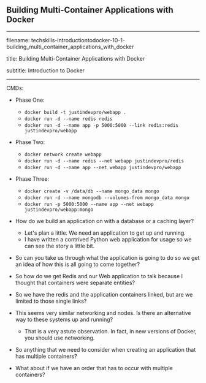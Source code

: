 
## Building Multi-Container Applications with Docker
---------------------------------------------------------------------------

filename: techskills-introductiontodocker-10-1-building_multi_container_applications_with_docker

title: Building Multi-Container Applications with Docker

subtitle: Introduction to Docker

---------------------------------------------------------------------------

CMDs:

  - Phase One:
    + `docker build -t justindevpro/webapp .`
    + `docker run -d --name redis redis`
    + `docker run -d --name app -p 5000:5000 --link redis:redis justindevpro/webapp`
    
  - Phase Two:
    + `docker network create webapp`
    + `docker run -d --name redis --net webapp justindevpro/redis`
    + `docker run -d --name app --net webapp justindevpro/webapp`

  - Phase Three:
    + `docker create -v /data/db --name mongo_data mongo`
    + `docker run -d --name mongodb --volumes-from mongo_data mongo`
    + `docker run -p 5000:5000 --name app --net webapp justindevpro/webapp:mongo`

- How do we build an application on with a database or a caching layer?
  - Let's plan a little. We need an application to get up and running.
  - I have written a contrived Python web application for usage so we
  can see the story a little bit.
- So can you take us through what the application is going to do so we get an
  idea of how this is all going to come together?
- So how do we get Redis and our Web application to talk because I thought that
  containers were separate entities?
- So we have the redis and the application containers linked, but are we limited
  to those single links?
- This seems very similar networking and nodes. Is there an alternative way to
  these systems up and running?
  - That is a very astute observation. In fact, in new versions of Docker, you
  should use networking.
- So anything that we need to consider when creating an application that has
  multiple containers?
- What about if we have an order that has to occur with multiple containers?
